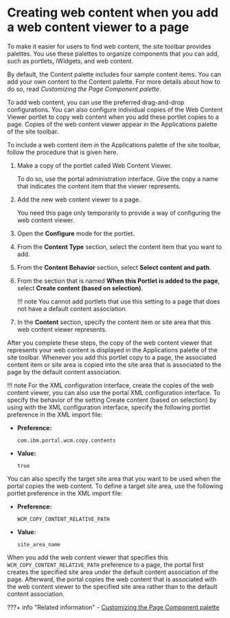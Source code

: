 # Creating web content when you add a web content viewer to a page

To make it easier for users to find web content, the site toolbar provides palettes. You use these palettes to organize components that you can add, such as portlets, iWidgets, and web content.

By default, the Content palette includes four sample content items. You can add your own content to the Content palette. For more details about how to do so, read *Customizing the Page Component palette*.

To add web content, you can use the preferred drag-and-drop configurations. You can also configure individual copies of the Web Content Viewer portlet to copy web content when you add these portlet copies to a page. Copies of the web content viewer appear in the Applications palette of the site toolbar.

To include a web content item in the Applications palette of the site toolbar, follow the procedure that is given here.

1.  Make a copy of the portlet called Web Content Viewer.

    To do so, use the portal administration interface. Give the copy a name that indicates the content item that the viewer represents.

2.  Add the new web content viewer to a page.

    You need this page only temporarily to provide a way of configuring the web content viewer.

3.  Open the **Configure** mode for the portlet.

4.  From the **Content Type** section, select the content item that you want to add.

5.  From the **Content Behavior** section, select **Select content and path**.

6.  From the section that is named **When this Portlet is added to the page**, select **Create content \(based on selection\)**.

    !!! note
        You cannot add portlets that use this setting to a page that does not have a default content association.

7.  In the **Content** section, specify the content item or site area that this web content viewer represents.


After you complete these steps, the copy of the web content viewer that represents your web content is displayed in the Applications palette of the site toolbar. Whenever you add this portlet copy to a page, the associated content item or site area is copied into the site area that is associated to the page by the default content association.

!!! note
    For the XML configuration interface, create the copies of the web content viewer, you can also use the portal XML configuration interface. To specify the behavior of the setting Create content \(based on selection\) by using with the XML configuration interface, specify the following portlet preference in the XML import file:

-   **Preference:**

    `com.ibm.portal.wcm.copy.contents`

-   **Value:**

    `true`


You can also specify the target site area that you want to be used when the portal copies the web content. To define a target site area, use the following portlet preference in the XML import file:

-   **Preference:**

    `WCM_COPY_CONTENT_RELATIVE_PATH`

-   **Value:**

    `site_area_name`


When you add the web content viewer that specifies this `WCM_COPY_CONTENT_RELATIVE_PATH` preference to a page, the portal first creates the specified site area under the default content association of the page. Afterward, the portal copies the web content that is associated with the web content viewer to the specified site area rather than to the default content association.


???+ info "Related information"
    - [Customizing the Page Component palette](../../../../build_sites/create_sites/site_prep_content_author/prep_site_toolbar/customizing_page_cmpnt_palette/index.md)


